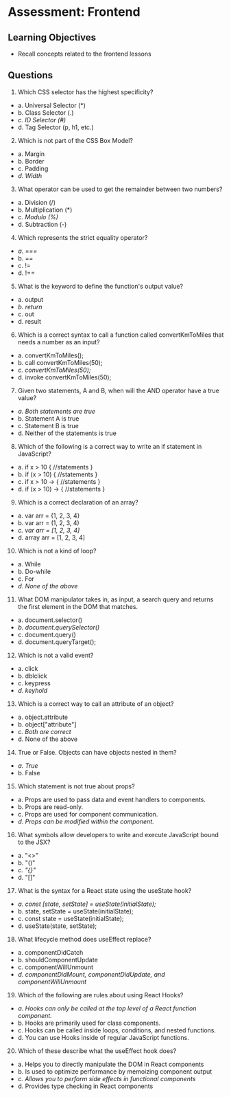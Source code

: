 # Assessment: Frontend

## Learning Objectives
- Recall concepts related to the frontend lessons

## Questions
1. Which CSS selector has the highest specificity?
- a. Universal Selector (*)
- b. Class Selector (.)
- *c. ID Selector (#)*
- d. Tag Selector (p, h1, etc.)

2. Which is not part of the CSS Box Model?
- a. Margin
- b. Border
- c. Padding
- *d. Width*

3. What operator can be used to get the remainder between two numbers?
- a. Division (/) 
- b. Multiplication (*)
- *c. Modulo (%)*
- d. Subtraction (-)

4. Which represents the strict equality operator?
- *a. ===*
- b. ==
- c. !=
- d. !==

5. What is the keyword to define the function's output value?
- a. output
- *b. return*
- c. out
- d. result

6. Which is a correct syntax to call a function called convertKmToMiles that needs a number as an input?
- a. convertKmToMiles();
- b. call convertKmToMiles(50);
- *c. convertKmToMiles(50);*
- d. invoke convertKmToMiles(50);

7. Given two statements, A and B, when will the AND operator have a true value?
- *a. Both statements are true*
- b. Statement A is true
- c. Statement B is true
- d. Neither of the statements is true

8. Which of the following is a correct way to write an if statement in JavaScript?
- a. if x > 10 { //statements }
- b. if (x > 10) { //statements }
- c. if x > 10 -> { //statements }
- d. if (x > 10) -> { //statements }

9. Which is a correct declaration of an array?
- a. var arr = {1, 2, 3, 4}
- b. var arr = (1, 2, 3, 4)
- *c. var arr = [1, 2, 3, 4]*
- d. array arr = [1, 2, 3, 4]

10. Which is not a kind of loop?
- a. While
- b. Do-while
- c. For
- *d. None of the above*

11. What DOM manipulator takes in, as input, a search query and returns the first element in the DOM that matches.
- a. document.selector()
- *b. document.querySelector()*
- c. document.query()
- d. document.queryTarget();

12. Which is not a valid event?
- a. click
- b. dblclick
- c. keypress
- *d. keyhold*

13. Which is a correct way to call an attribute of an object?
- a. object.attribute
- b. object["attribute"]
- *c. Both are correct*
- d. None of the above

14. True or False. Objects can have objects nested in them?
- *a. True*
- b. False 

15. Which statement is not true about props?
- a. Props are used to pass data and event handlers to components.
- b. Props are read-only.
- c. Props are used for component communication.
- *d. Props can be modified within the component.*

16. What symbols allow developers to write and execute JavaScript bound to the JSX?
- a. "<>"
- b. "()"
- *c. "{}"*
- d. "[]"

17. What is the syntax for a React state using the useState hook?
- *a. const [state, setState] = useState(initialState);*
- b. state, setState = useState(initialState);
- c. const state = useState(initialState);
- d. useState(state, setState);

18. What lifecycle method does useEffect replace?
- a. componentDidCatch
- b. shouldComponentUpdate
- c. componentWillUnmount
- *d. componentDidMount, componentDidUpdate, and componentWillUnmount*

19. Which of the following are rules about using React Hooks?
- *a. Hooks can only be called at the top level of a React function component.*
- b. Hooks are primarily used for class components.
- c. Hooks can be called inside loops, conditions, and nested functions.
- d. You can use Hooks inside of regular JavaScript functions.

20. Which of these describe what the useEffect hook does?
- a. Helps you to directly manipulate the DOM in React components
- b. Is used to optimize performance by memoizing component output
- *c. Allows you to perform side effects in functional components*
- d. Provides type checking in React components